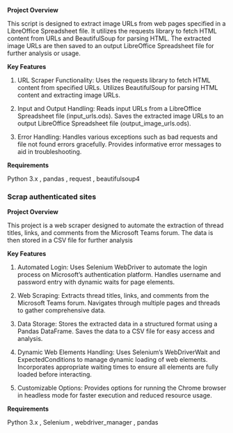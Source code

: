 **Project Overview**

This script is designed to extract image URLs from web pages specified in a LibreOffice Spreadsheet file. It utilizes the requests library to fetch HTML content from URLs and BeautifulSoup for parsing HTML. The extracted image URLs are then saved to an output LibreOffice Spreadsheet file for further analysis or usage.

**Key Features**

1. URL Scraper Functionality:
Uses the requests library to fetch HTML content from specified URLs.
Utilizes BeautifulSoup for parsing HTML content and extracting image URLs.

2. Input and Output Handling:
Reads input URLs from a LibreOffice Spreadsheet file (input_urls.ods).
Saves the extracted image URLs to an output LibreOffice Spreadsheet file (output_image_urls.ods).

3. Error Handling:
Handles various exceptions such as bad requests and file not found errors gracefully.
Provides informative error messages to aid in troubleshooting.

**Requirements**

Python 3.x ,
pandas ,
request ,
beautifulsoup4 

### Scrap authenticated sites

**Project Overview**

This project is a web scraper designed to automate the extraction of thread titles, links, and comments from the Microsoft Teams forum. The data is then stored in a CSV file for further analysis

**Key Features**

1. Automated Login:
Uses Selenium WebDriver to automate the login process on Microsoft’s authentication platform.
Handles username and password entry with dynamic waits for page elements.

2. Web Scraping:
Extracts thread titles, links, and comments from the Microsoft Teams forum.
Navigates through multiple pages and threads to gather comprehensive data.

3. Data Storage:
Stores the extracted data in a structured format using a Pandas DataFrame.
Saves the data to a CSV file for easy access and analysis.

4. Dynamic Web Elements Handling:
Uses Selenium’s WebDriverWait and ExpectedConditions to manage dynamic loading of web elements.
Incorporates appropriate waiting times to ensure all elements are fully loaded before interacting.

5. Customizable Options:
Provides options for running the Chrome browser in headless mode for faster execution and reduced resource usage.

**Requirements**

Python 3.x ,
Selenium , 
webdriver_manager ,
pandas

